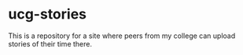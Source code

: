 # ucg-stories
This is a repository for a site where peers from my college can upload stories of their time there.
